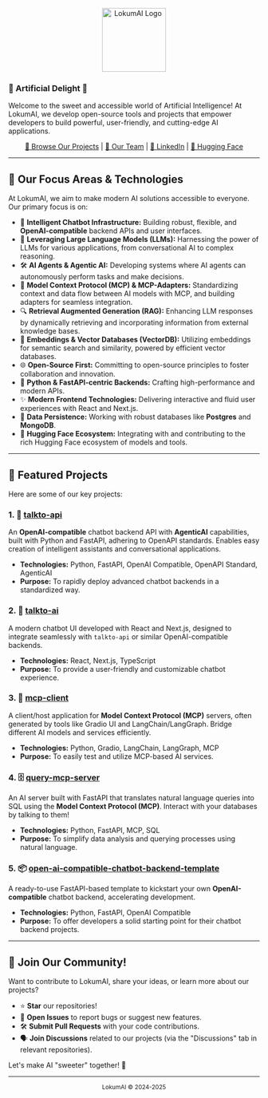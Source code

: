 <p align="center">
  <img src="https://avatars.githubusercontent.com/u/210503278?s=256&v=4" alt="LokumAI Logo" width="128" height="128">
</p>

### 🍬 Artificial Delight 🧠
Welcome to the sweet and accessible world of Artificial Intelligence!
At LokumAI, we develop open-source tools and projects that empower developers to build powerful, user-friendly, and cutting-edge AI applications.

<p align="center">
  <a href="https://github.com/orgs/lokumai/repositories">🚀 Browse Our Projects</a> |
  <!-- <a href="#">💬 Discussions</a> | --> <!-- Uncomment if you use GitHub Discussions -->
  <a href="https://github.com/orgs/lokumai/people">👥 Our Team</a> |
  <a href="https://www.linkedin.com/company/lokumai">💼 LinkedIn</a> |
  <a href="https://huggingface.co/lokumai">🤗 Hugging Face</a>
</p>

---

## 🎯 Our Focus Areas & Technologies

At LokumAI, we aim to make modern AI solutions accessible to everyone. Our primary focus is on:

*   🤖 **Intelligent Chatbot Infrastructure:** Building robust, flexible, and **OpenAI-compatible** backend APIs and user interfaces.
*   🧠 **Leveraging Large Language Models (LLMs):** Harnessing the power of LLMs for various applications, from conversational AI to complex reasoning.
*   🛠️ **AI Agents & Agentic AI:** Developing systems where AI agents can autonomously perform tasks and make decisions.
*   🔄 **Model Context Protocol (MCP) & MCP-Adapters:** Standardizing context and data flow between AI models with MCP, and building adapters for seamless integration.
*   🔍 **Retrieval Augmented Generation (RAG):** Enhancing LLM responses by dynamically retrieving and incorporating information from external knowledge bases.
*   🔗 **Embeddings & Vector Databases (VectorDB):** Utilizing embeddings for semantic search and similarity, powered by efficient vector databases.
*   🌐 **Open-Source First:** Committing to open-source principles to foster collaboration and innovation.
*   🐍 **Python & FastAPI-centric Backends:** Crafting high-performance and modern APIs.
*   ✨ **Modern Frontend Technologies:** Delivering interactive and fluid user experiences with React and Next.js.
*   💾 **Data Persistence:** Working with robust databases like **Postgres** and **MongoDB**.
*   🤗 **Hugging Face Ecosystem:** Integrating with and contributing to the rich Hugging Face ecosystem of models and tools.

---

## 🚀 Featured Projects

Here are some of our key projects:

### 1. 💬 [talkto-api](https://github.com/lokumai/talkto-api)
An **OpenAI-compatible** chatbot backend API with **AgenticAI** capabilities, built with Python and FastAPI, adhering to OpenAPI standards. Enables easy creation of intelligent assistants and conversational applications.
*   **Technologies:** Python, FastAPI, OpenAI Compatible, OpenAPI Standard, AgenticAI
*   **Purpose:** To rapidly deploy advanced chatbot backends in a standardized way.

### 2. 🎨 [talkto-ai](https://github.com/lokumai/talkto-ai)
A modern chatbot UI developed with React and Next.js, designed to integrate seamlessly with `talkto-api` or similar OpenAI-compatible backends.
*   **Technologies:** React, Next.js, TypeScript
*   **Purpose:** To provide a user-friendly and customizable chatbot experience.

### 3. 🔌 [mcp-client](https://github.com/lokumai/mcp-client)
A client/host application for **Model Context Protocol (MCP)** servers, often generated by tools like Gradio UI and LangChain/LangGraph. Bridge different AI models and services efficiently.
*   **Technologies:** Python, Gradio, LangChain, LangGraph, MCP
*   **Purpose:** To easily test and utilize MCP-based AI services.

### 4. 🗄️ [query-mcp-server](https://github.com/lokumai/query-mcp-server)
An AI server built with FastAPI that translates natural language queries into SQL using the **Model Context Protocol (MCP)**. Interact with your databases by talking to them!
*   **Technologies:** Python, FastAPI, MCP, SQL
*   **Purpose:** To simplify data analysis and querying processes using natural language.

### 5. 📦 [open-ai-compatible-chatbot-backend-template](https://github.com/lokumai/open-ai-compatible-chatbot-backend-template)
A ready-to-use FastAPI-based template to kickstart your own **OpenAI-compatible** chatbot backend, accelerating development.
*   **Technologies:** Python, FastAPI, OpenAI Compatible
*   **Purpose:** To offer developers a solid starting point for their chatbot backend projects.

---

## 🤝 Join Our Community!

Want to contribute to LokumAI, share your ideas, or learn more about our projects?

*   ⭐ **Star** our repositories!
*   🐞 **Open Issues** to report bugs or suggest new features.
*   🛠️ **Submit Pull Requests** with your code contributions.
*   🗣️ **Join Discussions** related to our projects (via the "Discussions" tab in relevant repositories).

Let's make AI "sweeter" together! 🍬

---

<p align="center">
  <small>LokumAI © 2024-2025</small>
</p>
